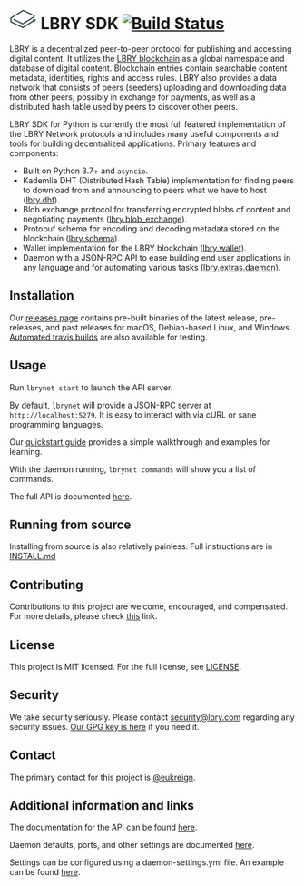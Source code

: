 # <img src="https://raw.githubusercontent.com/lbryio/lbry-sdk/master/lbry/lbry.png" alt="LBRY" width="48" height="36" /> LBRY SDK [![Build Status](https://travis-ci.org/lbryio/lbry-sdk.svg?branch=master)](https://travis-ci.org/lbryio/lbry-sdk)

LBRY is a decentralized peer-to-peer protocol for publishing and accessing digital content. It utilizes the [LBRY blockchain](https://github.com/lbryio/lbrycrd) as a global namespace and database of digital content. Blockchain entries contain searchable content metadata, identities, rights and access rules. LBRY also provides a data network that consists of peers (seeders) uploading and downloading data from other peers, possibly in exchange for payments, as well as a distributed hash table used by peers to discover other peers.

LBRY SDK for Python is currently the most full featured implementation of the LBRY Network protocols and includes many useful components and tools for building decentralized applications. Primary features and components:

 * Built on Python 3.7+ and `asyncio`.
 * Kademlia DHT (Distributed Hash Table) implementation for finding peers to download from and announcing to peers what we have to host ([lbry.dht](https://github.com/lbryio/lbry-sdk/tree/master/lbry/lbry/dht)).
 * Blob exchange protocol for transferring encrypted blobs of content and negotiating payments ([lbry.blob_exchange](https://github.com/lbryio/lbry-sdk/tree/master/lbry/lbry/blob_exchange)).
 * Protobuf schema for encoding and decoding metadata stored on the blockchain ([lbry.schema](https://github.com/lbryio/lbry-sdk/tree/master/lbry/lbry/schema)).
 * Wallet implementation for the LBRY blockchain ([lbry.wallet](https://github.com/lbryio/lbry-sdk/tree/master/lbry/lbry/wallet)).
 * Daemon with a JSON-RPC API to ease building end user applications in any language and for automating various tasks ([lbry.extras.daemon](https://github.com/lbryio/lbry-sdk/tree/master/lbry/lbry/extras/daemon)). 

## Installation

Our [releases page](https://github.com/lbryio/lbry-sdk/releases) contains pre-built binaries of the latest release, pre-releases, and past releases for macOS, Debian-based Linux, and Windows. [Automated travis builds](http://build.lbry.io/daemon/) are also available for testing.

## Usage

Run `lbrynet start` to launch the API server.

By default, `lbrynet` will provide a JSON-RPC server at `http://localhost:5279`. It is easy to interact with via cURL or sane programming languages.

Our [quickstart guide](https://lbry.tech/playground) provides a simple walkthrough and examples for learning.

With the daemon running, `lbrynet commands` will show you a list of commands.

The full API is documented [here](https://lbry.tech/api/sdk).

## Running from source

Installing from source is also relatively painless. Full instructions are in [INSTALL.md](INSTALL.md)

## Contributing

Contributions to this project are welcome, encouraged, and compensated. For more details, please check [this](https://lbry.tech/contribute) link.

## License

This project is MIT licensed. For the full license, see [LICENSE](LICENSE).

## Security

We take security seriously. Please contact security@lbry.com regarding any security issues. [Our GPG key is here](https://lbry.com/faq/gpg-key) if you need it.

## Contact

The primary contact for this project is [@eukreign](mailto:lex@lbry.com).

## Additional information and links

The documentation for the API can be found [here](https://lbry.tech/api/sdk).

Daemon defaults, ports, and other settings are documented [here](https://lbry.tech/resources/daemon-settings).

Settings can be configured using a daemon-settings.yml file. An example can be found [here](https://github.com/lbryio/lbry-sdk/blob/master/lbry/example_daemon_settings.yml).
